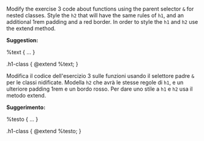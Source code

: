 
Modify the exercise 3 code about functions using the parent selector `&` for nested classes. Style the `h2` that will have the same rules of `h1`, and an additional 1rem padding and a red border. In order to style the `h1` and `h2` use the extend method. 

**Suggestion:**

%text {
...
}

.h1-class {
@extend %text;
}


Modifica il codice dell'esercizio 3 sulle funzioni usando il selettore padre `&` per le classi nidificate. Modella `h2` che avrà le stesse regole di `h1`, e un ulteriore padding 1rem e un bordo rosso. Per dare uno stile a `h1` e `h2` usa il metodo extend.

**Suggerimento:**

%testo {
...
}

.h1-class {
@extend %testo;
}